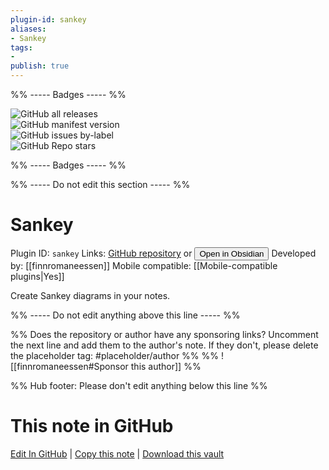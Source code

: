 ```yaml
---
plugin-id: sankey
aliases:
- Sankey
tags: 
- 
publish: true
---
```


%% ----- Badges ----- %%

![GitHub all releases](https://img.shields.io/github/downloads/finnromaneessen/obsidian-sankey/total?color=573E7A&logo=github&style=for-the-badge)   
![GitHub manifest version](https://img.shields.io/github/manifest-json/v/finnromaneessen/obsidian-sankey?color=573E7A&logo=github&style=for-the-badge)   
![GitHub issues by-label](https://img.shields.io/github/issues/finnromaneessen/obsidian-sankey/help%20wanted?color=573E7A&logo=github&style=for-the-badge)   
![GitHub Repo stars](https://img.shields.io/github/stars/finnromaneessen/obsidian-sankey?color=573E7A&logo=github&style=for-the-badge)

%% ----- Badges ----- %%

%% ----- Do not edit this section ----- %%

# Sankey

Plugin ID: `sankey`
Links: [GitHub repository](https://github.com/finnromaneessen/obsidian-sankey) or [<button id=HH>Open in Obsidian</button>](obsidian://show-plugin?id=sankey)
Developed by: [[finnromaneessen]]
Mobile compatible: [[Mobile-compatible plugins|Yes]]

Create Sankey diagrams in your notes.

%% ----- Do not edit anything above this line ----- %% 

%% Does the repository or author have any sponsoring links? Uncomment the next line and add them to the author's note. If they don't, please delete the placeholder tag: #placeholder/author %%
%% ![[finnromaneessen#Sponsor this author]] %%

%% Hub footer: Please don't edit anything below this line %%

# This note in GitHub

<span class="git-footer">[Edit In GitHub](https://github.dev/obsidian-community/obsidian-hub/blob/main/02%20-%20Community%20Expansions/02.05%20All%20Community%20Expansions/Plugins/sankey.md "git-hub-edit-note") | [Copy this note](https://raw.githubusercontent.com/obsidian-community/obsidian-hub/main/02%20-%20Community%20Expansions/02.05%20All%20Community%20Expansions/Plugins/sankey.md "git-hub-copy-note") | [Download this vault](https://github.com/obsidian-community/obsidian-hub/archive/refs/heads/main.zip "git-hub-download-vault") </span>
